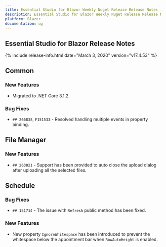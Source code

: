 ```yaml
---
title: Essential Studio for Blazor Weekly Nuget Release Release Notes  
description: Essential Studio for Blazor Weekly Nuget Release Release Notes  
platform: Blazor
documentation: ug
---
```


##  Essential Studio for Blazor  Release Notes  

{% include release-info.html date="March 3, 2020"  version="v17.4.53" %} 


##  Common

###    New Features

- Migrated to .NET Core 3.1.2.

###    Bug Fixes

- `## 266838`, `F151533` - Resolved handling multiple events in property binding.

##  File Manager

###    New Features

- `## 263021` - Support has been provided to auto close the upload dialog after uploading all the selected files.

##  Schedule

###    Bug Fixes

- `## 151714` - The issue with `Refresh` public method has been fixed.

###    New Features

- New property `IgnoreWhitespace` has been introduced to prevent the whitespace below the appointment bar when `RowAutoHeight` is enabled.
